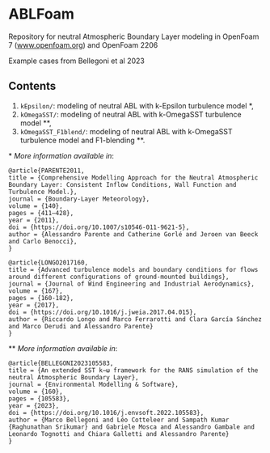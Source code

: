 # ABLFoam
Repository for neutral Atmospheric Boundary Layer modeling in OpenFoam 7 (www.openfoam.org) and OpenFoam 2206

Example cases from Bellegoni et al 2023

## Contents
1. `kEpsilon/`: modeling of neutral ABL with k-Epsilon turbulence model \*,
2. `kOmegaSST/`: modeling of neutral ABL with k-OmegaSST turbulence model \**,
3. `kOmegaSST_F1blend/`: modeling of neutral ABL with k-OmegaSST turbulence model and F1-blending \**.

\* _More information available in_:  
```
@article{PARENTE2011,
title = {Comprehensive Modelling Approach for the Neutral Atmospheric Boundary Layer: Consistent Inflow Conditions, Wall Function and Turbulence Model.},
journal = {Boundary-Layer Meteorology},
volume = {140},
pages = {411–428},
year = {2011},
doi = {https://doi.org/10.1007/s10546-011-9621-5},
author = {Alessandro Parente and Catherine Gorlé and Jeroen van Beeck and Carlo Benocci},
}
```
```
@article{LONGO2017160,
title = {Advanced turbulence models and boundary conditions for flows around different configurations of ground-mounted buildings},
journal = {Journal of Wind Engineering and Industrial Aerodynamics},
volume = {167},
pages = {160-182},
year = {2017},
doi = {https://doi.org/10.1016/j.jweia.2017.04.015},
author = {Riccardo Longo and Marco Ferrarotti and Clara García Sánchez and Marco Derudi and Alessandro Parente}
}
```
    
\** _More information available in_:  
```   
@article{BELLEGONI2023105583,
title = {An extended SST k−ω framework for the RANS simulation of the neutral Atmospheric Boundary Layer},
journal = {Environmental Modelling & Software},
volume = {160},
pages = {105583},
year = {2023},
doi = {https://doi.org/10.1016/j.envsoft.2022.105583},
author = {Marco Bellegoni and Léo Cotteleer and Sampath Kumar {Raghunathan Srikumar} and Gabriele Mosca and Alessandro Gambale and Leonardo Tognotti and Chiara Galletti and Alessandro Parente}
}
```
